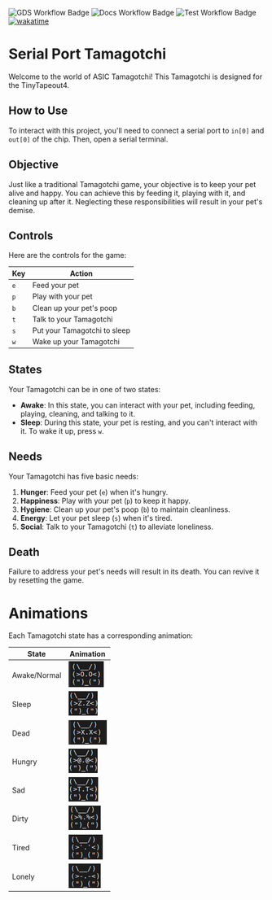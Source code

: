 ![GDS Workflow Badge](../../workflows/gds/badge.svg) ![Docs Workflow Badge](../../workflows/docs/badge.svg) ![Test Workflow Badge](../../workflows/test/badge.svg) [![wakatime](https://wakatime.com/badge/github/SantaCRC/tamagotchi.svg)](https://wakatime.com/badge/github/SantaCRC/tamagotchi)

# Serial Port Tamagotchi

Welcome to the world of ASIC Tamagotchi! This Tamagotchi is designed for the TinyTapeout4.

## How to Use

To interact with this project, you'll need to connect a serial port to `in[0]` and `out[0]` of the chip. Then, open a serial terminal.

## Objective

Just like a traditional Tamagotchi game, your objective is to keep your pet alive and happy. You can achieve this by feeding it, playing with it, and cleaning up after it. Neglecting these responsibilities will result in your pet's demise.

## Controls

Here are the controls for the game:

| Key | Action |
| --- | --- |
| `e` | Feed your pet |
| `p` | Play with your pet |
| `b` | Clean up your pet's poop |
| `t` | Talk to your Tamagotchi |
| `s` | Put your Tamagotchi to sleep |
| `w` | Wake up your Tamagotchi |

## States

Your Tamagotchi can be in one of two states:

- **Awake**: In this state, you can interact with your pet, including feeding, playing, cleaning, and talking to it.
- **Sleep**: During this state, your pet is resting, and you can't interact with it. To wake it up, press `w`.

## Needs

Your Tamagotchi has five basic needs:

1. **Hunger**: Feed your pet (`e`) when it's hungry.
2. **Happiness**: Play with your pet (`p`) to keep it happy.
3. **Hygiene**: Clean up your pet's poop (`b`) to maintain cleanliness.
4. **Energy**: Let your pet sleep (`s`) when it's tired.
5. **Social**: Talk to your Tamagotchi (`t`) to alleviate loneliness.

## Death

Failure to address your pet's needs will result in its death. You can revive it by resetting the game.

# Animations

Each Tamagotchi state has a corresponding animation:

| State          | Animation                                                  |
| -------------- | ---------------------------------------------------------- |
| Awake/Normal   | ![Awake/Normal](images/66efdfbfdad870bac365949b05fcfa1401c199cff2b7ba865e3ecdbf287da581.png) |
| Sleep          | ![Sleep](images/2d855852f527f15682be931ec3ac42b25b59667f173582e45dbf8281c3df7b15.png) |
| Dead           | ![Dead](images/d3995d06a678aa63d5249022531cb040412afb064b4fa816612a7366378edc01.png) |
| Hungry         | ![Hungry](images/41da8ccd67a5408e97dc32218f401963bc25e5097a26b31d44dcad26a90605c9.png) |
| Sad            | ![Sad](images/c2d052094b6141d0fc0fd3e62b2066bb007d0798cf714db3219fd34d2ff2553d.png) |
| Dirty          | ![Dirty](images/e9c5fd6232ee7e732bc88a89e2629686d538ce320f9bf8d4ab58aebc6b27cb03.png) |
| Tired          | ![Tired](images/85213b3fccad68a4514f4539f9f3eb33c2b94928280457c1e3fa535f72cc02b3.png) |
| Lonely         | ![Lonely](images/fc6c7cbbc8e8e087690882441b156bb722557afaf1b373eb3db590bbd96b542a.png) |
